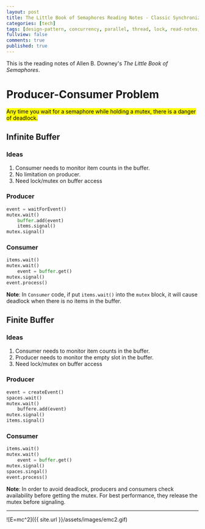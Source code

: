 ```yaml
---
layout: post
title: The Little Book of Semaphores Reading Notes - Classic Synchronization Problems
categories: [tech]
tags: [design-pattern, concurrency, parallel, thread, lock, read-notes, semaphore]
fullview: false
comments: true
published: true
---
```


This is the reading notes of Allen B. Downey's *The Little Book of Semaphores*.

# Producer-Consumer Problem

<mark>Any time you wait for a semaphore while holding a mutex, there is a danger of deadlock.</mark>

## Infinite Buffer

### Ideas
1. Consumer needs to monitor item counts in the buffer. 
2. No limitation on producer.
3. Need lock/mutex on buffer access

### Producer
```Python
event = waitForEvent()
mutex.wait()
    buffer.add(event)
    items.signal()
mutex.signal()
```

### Consumer
```Python
items.wait()
mutex.wait()
    event = buffer.get()
mutex.signal()
event.process()
```

**Note**: In `Consumer` code, if put `items.wait()` into the `mutex` block, it will cause deadlock when there is no items in the buffer.

## Finite Buffer

### Ideas
1. Consumer needs to monitor item counts in the buffer. 
2. Producer needs to monitor the empty slot in the buffer.
3. Need lock/mutex on buffer access

### Producer
```Python
event = createEvent()
spaces.wait()
mutex.wait()
    buffere.add(event)
mutex.signal()
items.signal()
```

### Consumer
```Python
items.wait()
mutex.wait()
    event = buffer.get()
mutex.signal()
spaces.singal()
event.process()
```

**Note**: In order to avoid deadlock, producers and consumers check availability before getting the mutex. For best performance, they release the mutex before signaling.

---
![E=mc^2]({{ site.url }}/assets/images/emc2.gif)

